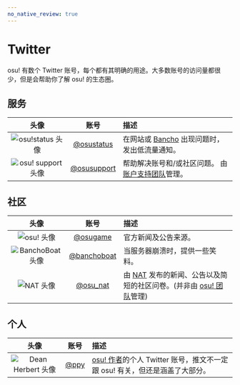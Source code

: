 ```yaml
---
no_native_review: true
---
```


# Twitter

osu! 有数个 Twitter 账号，每个都有其明确的用途。大多数账号的访问量都很少，但是会帮助你了解 osu! 的生态圈。

## 服务

| 头像 | 账号 | 描述 |
| :-: | :-: | :-- |
| ![osu!status 头像](img/osustatus.jpg) | [@osustatus](https://twitter.com/osustatus) | 在网站或 [Bancho](/wiki/Bancho_(server)) 出现问题时，发出低流量通知。 |
| ![osu! support 头像](img/osusupport.jpg) | [@osusupport](https://twitter.com/osusupport) | 帮助解决账号和/或社区问题。 由[账户支持团队](/wiki/People/The_Team/Account_support_team)管理。 |

## 社区

| 头像 | 账号 | 描述 |
| :-: | :-: | :-- |
| ![osu! 头像](img/osugame.jpg) | [@osugame](https://twitter.com/osugame) | 官方新闻及公告来源。 |
| ![BanchoBoat 头像](img/banchoboat.jpg) | [@banchoboat](https://twitter.com/banchoboat) | 当服务器崩溃时，提供一些笑料。 |
| ![NAT 头像](img/osu_nat.png) | [@osu_nat](https://twitter.com/osu_nat) | 由 [NAT](/wiki/People/The_Team/Nomination_Assessment_Team) 发布的新闻、公告以及简短的社区问卷。(并非由 [osu! 团队](/wiki/People/The_Team)管理) |

## 个人

| 头像 | 账号 | 描述 |
| :-: | :-: | :-- |
| ![Dean Herbert 头像](img/ppy.jpg) | [@ppy](https://twitter.com/ppy) | [osu! 作者](/wiki/People/peppy)的个人 Twitter 账号，推文不一定跟 osu! 有关，但还是涵盖了大部分。 |
